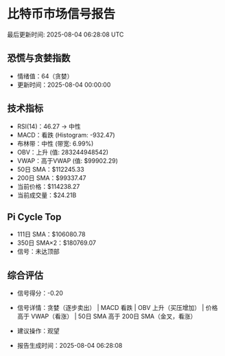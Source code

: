 # 比特币市场信号报告

最后更新时间: 2025-08-04 06:28:08 UTC

## 恐慌与贪婪指数
- 情绪值：64（贪婪）
- 更新时间：2025-08-04 00:00:00

## 技术指标
- RSI(14)：46.27 → 中性
- MACD：看跌 (Histogram: -932.47)
- 布林带：中性 (带宽: 6.99%)
- OBV：上升 (值: 283244948542)
- VWAP：高于VWAP (值: $99902.29)
- 50日 SMA：$112245.33
- 200日 SMA：$99337.47
- 当前价格：$114238.27
- 当前成交量：$24.21B

## Pi Cycle Top
- 111日 SMA：$106080.78
- 350日 SMA×2：$180769.07
- 信号：未达顶部

## 综合评估
- 信号得分：-0.20
- 信号详情：贪婪（逐步卖出） | MACD 看跌 | OBV 上升（买压增加） | 价格高于 VWAP（看涨） | 50日 SMA 高于 200日 SMA（金叉，看涨）
- 建议操作：观望

- 报告生成时间：2025-08-04 06:28:08
